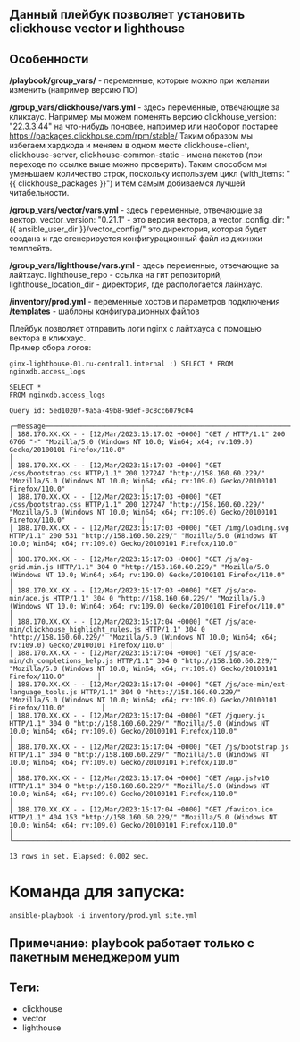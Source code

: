 ## Данный плейбук позволяет установить clickhouse  vector и lighthouse

## Особенности
**/playbook/group_vars/** - переменные, которые можно при желании изменить (например версию ПО)  

**/group_vars/clickhouse/vars.yml** - здесь переменные, отвечающие за кликхаус. Например мы можем поменять версию clickhouse_version: "22.3.3.44" на что-нибудь поновее, например или наоборот постарее https://packages.clickhouse.com/rpm/stable/ Таким образом мы избегаем хардкода и меняем в одном месте
clickhouse-client, clickhouse-server, clickhouse-common-static - имена пакетов (при переходе по ссылке выше можно проверить). Таким способом мы уменьшаем количество строк, поскольку используем цикл (with_items: "{{ clickhouse_packages }}") и тем самым добиваемся лучшей читабельности.  

**/group_vars/vector/vars.yml** - здесь переменные, отвечающие за вектор. vector_version: "0.21.1" - это версия вектора, а vector_config_dir: "{{ ansible_user_dir }}/vector_config/"  это директория, которая будет создана и где сгенерируется конфигурационный файл из джинжи темплейта.  

**/group_vars/lighthouse/vars.yml** - здесь переменные, отвечающие за лайтхаус. lighthouse_repo - ссылка на гит репозиторий, lighthouse_location_dir - директория, где распологается лайнхаус.  

**/inventory/prod.yml** - переменные хостов и параметров подключения  
**/templates** - шаблоны конфигурационных файлов  

Плейбук позволяет отправить логи nginx c лайтхауса с помощью вектора в кликхаус.  
Пример сбора логов:  
```
ginx-lighthouse-01.ru-central1.internal :) SELECT * FROM nginxdb.access_logs

SELECT *
FROM nginxdb.access_logs

Query id: 5ed10207-9a5a-49b8-9def-0c8cc6079c04

┌─message────────────────────────────────────────────────────────────────────────────────────────────────────────────────────────────────────────────────────────────────────────────────────────────────────────────────────┐
│ 188.170.XX.XX - - [12/Mar/2023:15:17:02 +0000] "GET / HTTP/1.1" 200 6766 "-" "Mozilla/5.0 (Windows NT 10.0; Win64; x64; rv:109.0) Gecko/20100101 Firefox/110.0"                                                           │
│ 188.170.XX.XX - - [12/Mar/2023:15:17:03 +0000] "GET /css/bootstrap.css HTTP/1.1" 200 127247 "http://158.160.60.229/" "Mozilla/5.0 (Windows NT 10.0; Win64; x64; rv:109.0) Gecko/20100101 Firefox/110.0"                   │
│ 188.170.XX.XX - - [12/Mar/2023:15:17:03 +0000] "GET /css/bootstrap.css HTTP/1.1" 200 127247 "http://158.160.60.229/" "Mozilla/5.0 (Windows NT 10.0; Win64; x64; rv:109.0) Gecko/20100101 Firefox/110.0"                   │
│ 188.170.XX.XX - - [12/Mar/2023:15:17:03 +0000] "GET /img/loading.svg HTTP/1.1" 200 531 "http://158.160.60.229/" "Mozilla/5.0 (Windows NT 10.0; Win64; x64; rv:109.0) Gecko/20100101 Firefox/110.0"                        │
│ 188.170.XX.XX - - [12/Mar/2023:15:17:03 +0000] "GET /js/ag-grid.min.js HTTP/1.1" 304 0 "http://158.160.60.229/" "Mozilla/5.0 (Windows NT 10.0; Win64; x64; rv:109.0) Gecko/20100101 Firefox/110.0"                        │
│ 188.170.XX.XX - - [12/Mar/2023:15:17:03 +0000] "GET /js/ace-min/ace.js HTTP/1.1" 304 0 "http://158.160.60.229/" "Mozilla/5.0 (Windows NT 10.0; Win64; x64; rv:109.0) Gecko/20100101 Firefox/110.0"                        │
│ 188.170.XX.XX - - [12/Mar/2023:15:17:04 +0000] "GET /js/ace-min/clickhouse_highlight_rules.js HTTP/1.1" 304 0 "http://158.160.60.229/" "Mozilla/5.0 (Windows NT 10.0; Win64; x64; rv:109.0) Gecko/20100101 Firefox/110.0" │
│ 188.170.XX.XX - - [12/Mar/2023:15:17:04 +0000] "GET /js/ace-min/ch_completions_help.js HTTP/1.1" 304 0 "http://158.160.60.229/" "Mozilla/5.0 (Windows NT 10.0; Win64; x64; rv:109.0) Gecko/20100101 Firefox/110.0"        │
│ 188.170.XX.XX - - [12/Mar/2023:15:17:04 +0000] "GET /js/ace-min/ext-language_tools.js HTTP/1.1" 304 0 "http://158.160.60.229/" "Mozilla/5.0 (Windows NT 10.0; Win64; x64; rv:109.0) Gecko/20100101 Firefox/110.0"         │
│ 188.170.XX.XX - - [12/Mar/2023:15:17:04 +0000] "GET /jquery.js HTTP/1.1" 304 0 "http://158.160.60.229/" "Mozilla/5.0 (Windows NT 10.0; Win64; x64; rv:109.0) Gecko/20100101 Firefox/110.0"                                │
│ 188.170.XX.XX - - [12/Mar/2023:15:17:04 +0000] "GET /js/bootstrap.js HTTP/1.1" 304 0 "http://158.160.60.229/" "Mozilla/5.0 (Windows NT 10.0; Win64; x64; rv:109.0) Gecko/20100101 Firefox/110.0"                          │
│ 188.170.XX.XX - - [12/Mar/2023:15:17:04 +0000] "GET /app.js?v10 HTTP/1.1" 304 0 "http://158.160.60.229/" "Mozilla/5.0 (Windows NT 10.0; Win64; x64; rv:109.0) Gecko/20100101 Firefox/110.0"                               │
│ 188.170.XX.XX - - [12/Mar/2023:15:17:04 +0000] "GET /favicon.ico HTTP/1.1" 404 153 "http://158.160.60.229/" "Mozilla/5.0 (Windows NT 10.0; Win64; x64; rv:109.0) Gecko/20100101 Firefox/110.0"                            │
└────────────────────────────────────────────────────────────────────────────────────────────────────────────────────────────────────────────────────────────────────────────────────────────────────────────────────────────┘

13 rows in set. Elapsed: 0.002 sec.

```
# Команда для запуска:  
```
ansible-playbook -i inventory/prod.yml site.yml
```

## Примечание: playbook работает только с пакетным менеджером yum  

## Теги:  
- clickhouse  
- vector  
- lighthouse  

